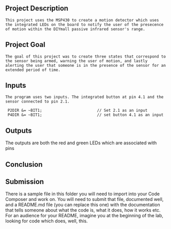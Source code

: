 ## Project Description 


	This project uses the MSP430 to create a motion detector which uses the integrated LEDs on the board to notify the user of the presecence of motion within the DIYmall passive infrared sensor's range.
	
	
## Project Goal 


	The goal of this project was to create three states that correspond to the sensor being armed, warning the user of motion, and lastly alerting the user that someone is in the presence of the sensor for an extended period of time. 
	
	
## Inputs 


	The program uses two inputs. The integrated button at pin 4.1 and the sensor connected to pin 2.1. 
```
 P2DIR &= ~BIT1;                        // Set 2.1 as an input
 P4DIR &= ~BIT1;                        // set button 4.1 as an input
 ```
## Outputs

The outputs are both the red and green LEDs which are associated with pins 
## Conclusion

## Submission
There is a sample file in this folder you will need to import into your Code Composer and work on. You will need to submit that file, documented well, and a README.md file (you can replace this one) with the documentation that tells someone about what the code is, what it does, how it works etc. For an audience for your README, imagine you at the beginning of the lab, looking for code which does, well, this. 
